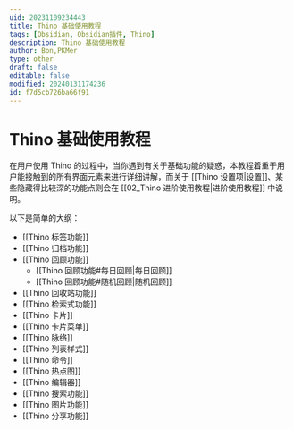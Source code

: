```yaml
---
uid: 20231109234443
title: Thino 基础使用教程
tags: [Obsidian, Obsidian插件, Thino]
description: Thino 基础使用教程
author: Bon,PKMer
type: other
draft: false
editable: false
modified: 20240131174236
id: f7d5cb726ba66f91
---
```


# Thino 基础使用教程

在用户使用 Thino 的过程中，当你遇到有关于基础功能的疑惑，本教程着重于用户能接触到的所有界面元素来进行详细讲解，而关于 [[Thino 设置项|设置]]、某些隐藏得比较深的功能点则会在 [[02_Thino 进阶使用教程|进阶使用教程]] 中说明。

以下是简单的大纲：

- [[Thino 标签功能]]
- [[Thino 归档功能]]
- [[Thino 回顾功能]]
	- [[Thino 回顾功能#每日回顾|每日回顾]]
    - [[Thino 回顾功能#随机回顾|随机回顾]]
- [[Thino 回收站功能]]
- [[Thino 检索式功能]]
- [[Thino 卡片]]
- [[Thino 卡片菜单]]
- [[Thino 脉络]]
- [[Thino 列表样式]]
- [[Thino 命令]]
- [[Thino 热点图]]
- [[Thino 编辑器]]
- [[Thino 搜索功能]]
- [[Thino 图片功能]]
- [[Thino 分享功能]]

